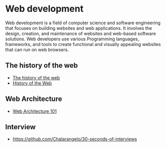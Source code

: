 # Web development

Web development is a field of computer science and software engineering that focuses on building websites and web applications. It involves the design, creation, and maintenance of websites and web-based software solutions. Web developers use various Programming languages, frameworks, and tools to create functional and visually appealing websites that can run on web browsers.

## The history of the web

- [The history of the web](https://thehistoryoftheweb.com/timeline/?date_from=2006&date_to=2020) 
- [History of the Web](https://www.matthewgerstman.com/tech/history-of-the-web/?ref=jonas.io)

## Web Architecture

- [Web Architecture 101](https://medium.com/storyblocks-engineering/web-architecture-101-a3224e126947)

## Interview

- https://github.com/Chalarangelo/30-seconds-of-interviews
